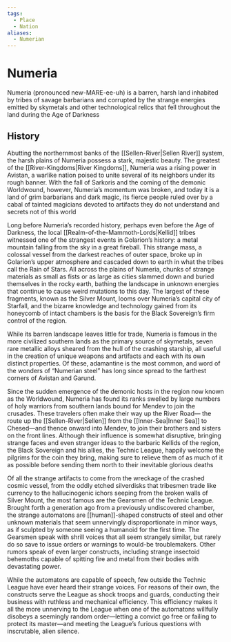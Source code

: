 ```yaml
---
tags:
  - Place
  - Nation
aliases:
  - Numerian
---
```

# Numeria
Numeria (pronounced new-MARE-ee-uh) is a barren, harsh land inhabited by tribes of savage barbarians and corrupted by the strange energies emitted by skymetals and other technological relics that fell throughout the land during the Age of Darkness
## History
Abutting the northernmost banks of the [[Sellen-River|Sellen River]] system, the harsh plains of Numeria possess a stark, majestic beauty. The greatest of the [[River-Kingdoms|River Kingdoms]], Numeria was a rising power in Avistan, a warlike nation poised to unite several of its neighbors under its rough banner. With the fall of Sarkoris and the coming of the demonic Worldwound, however, Numeria’s momentum was broken, and today it is a land of grim barbarians and dark magic, its fierce people ruled over by a cabal of tainted magicians devoted to artifacts they do not understand and secrets not of this world

Long before Numeria’s recorded history, perhaps even before the Age of Darkness, the local [[Realm-of-the-Mammoth-Lords|Kellid]] tribes witnessed one of the strangest events in Golarion’s history: a metal mountain falling from the sky in a great fireball. This strange mass, a colossal vessel from the darkest reaches of outer space, broke up in Golarion’s upper atmosphere and cascaded down to earth in what the tribes call the Rain of Stars. All across the plains of Numeria, chunks of strange materials as small as fists or as large as cities slammed down and buried themselves in the rocky earth, bathing the landscape in unknown energies that continue to cause weird mutations to this day. The largest of these fragments, known as the Silver Mount, looms over Numeria’s capital city of Starfall, and the bizarre knowledge and technology gained from its honeycomb of intact chambers is the basis for the Black Sovereign’s firm control of the region.

While its barren landscape leaves little for trade, Numeria is famous in the more civilized southern lands as the primary source of skymetals, seven rare metallic alloys sheared from the hull of the crashing starship, all useful in the creation of unique weapons and artifacts and each with its own distinct properties. Of these, adamantine is the most common, and word of the wonders of “Numerian steel” has long since spread to the farthest corners of Avistan and Garund.

Since the sudden emergence of the demonic hosts in the region now known as the Worldwound, Numeria has found its ranks swelled by large numbers of holy warriors from southern lands bound for Mendev to join the crusades. These travelers often make their way up the River Road— the route up the [[Sellen-River|Sellen]] from the [[Inner-Sea|Inner Sea]] to Chesed—and thence onward into Mendev, to join their brothers and sisters on the front lines. Although their influence is somewhat disruptive, bringing strange faces and even stranger ideas to the barbaric Kellids of the region, the Black Sovereign and his allies, the Technic League, happily welcome the pilgrims for the coin they bring, making sure to relieve them of as much of it as possible before sending them north to their inevitable glorious deaths

Of all the strange artifacts to come from the wreckage of the crashed cosmic vessel, from the oddly etched silverdisks that tribesmen trade like currency to the hallucinogenic ichors seeping from the broken walls of Silver Mount, the most famous are the Gearsmen of the Technic League. Brought forth a generation ago from a previously undiscovered chamber, the strange automatons are [[human]]-shaped constructs of steel and other unknown materials that seem unnervingly disproportionate in minor ways, as if sculpted by someone seeing a humanoid for the first time. The Gearsmen speak with shrill voices that all seem strangely similar, but rarely do so save to issue orders or warnings to would-be troublemakers. Other rumors speak of even larger constructs, including strange insectoid behemoths capable of spitting fire and metal from their bodies with devastating power.

While the automatons are capable of speech, few outside the Technic League have ever heard their strange voices. For reasons of their own, the constructs serve the League as shock troops and guards, conducting their business with ruthless and mechanical efficiency. This efficiency makes it all the more unnerving to the League when one of the automatons willfully disobeys a seemingly random order—letting a convict go free or failing to protect its master—and meeting the League’s furious questions with inscrutable, alien silence.